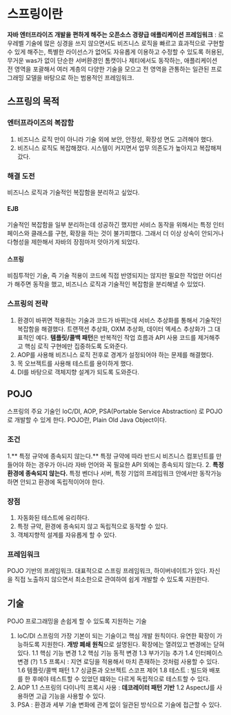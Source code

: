 # 스프링이란 
**자바 엔터프라이즈 개발을 편하게 해주는 오픈소스 경량급 애플리케이션 프레임워크** 
: 로우레벨 기술에 많은 싱경을 쓰지 않으면서도 비즈니스 로직을 빠르고 효과적으로 구현할 수 있게 해주는, 특별한 라이선스가 없어도 자유롭게 이용하고 수정할 수 있도록 허용된, 무거운 was가 없이 단순한 서버환경인 톰캣이나 제티에서도 동작하는, 애플리케이션 전 영역을 포괄해서 여러 계층의 다양한 기술을 모으고 전 영역을 관통하는 일관된 프로그래밍 모델을 바탕으로 하는 범용적인 프레임워크.

## 스프링의 목적 
### 엔터프라이즈의 복잡함 
1. 비즈니스 로직 만이 아니라 기술 외에 보안, 안정성, 확장성 면도 고려해야 했다. 
2. 비즈니스 로직도 복잡해졌다. 시스템이 커지면서 업무 의존도가 높아지고 복잡해져갔다. 

### 해결 도전 
비즈니스 로직과 기술적인 복잡함을 분리하고 싶었다. 
#### EJB 
기술적인 복잡함을 일부 분리하는데 성공하긴 했지만 서비스 동작을 위해서는 특정 인터페이스와 클래스를 구현, 확장을 하는 것이 불가피했다. 그래서  더 이상 상속이 안되거나 다형성을 제한해서 자바의 장점마저 앗아가게 되었다. 
#### 스프링 
비침투적인 기술, 즉 기술 적용이 코드에 직접 반영되지는 않지만 필요한 작업만 어디선가 해주면 동작을 했고, 비즈니스 로직과 기술적인 복잡함을 분리해낼 수 있었다. 

### 스프링의 전략 
1. 환경이 바뀌면 적용하는 기술과 코드가 바뀌는데 서비스 추상화를 통해서 기술적인 복잡함을 해결했다. 트랜잭션 추상화, OXM 추상화, 데이터 엑세스 추상화가 그 대표적인 예다. 
**템플릿/콜백 패턴**은 반복적인 작업 흐름과 API 사용 코드를 제거해주고 핵심 로직 구현에만 집중하도록 도와준다. 
2.  AOP를 사용해 비즈니스 로직 전후로 경계가 설정되어야 하는 문제를 해결했다. 
3. 목 오브젝트를 사용해 테스트를 용이하게 했다. 
4. DI를 바탕으로 객체지향 설계가 되도록 도와준다. 

## POJO 
스프링의 주요 기술인 IoC/DI, AOP, PSA(Portable Service Abstraction) 로 POJO로 개발할 수 있게 한다. 
POJO란, Plain Old Java Object이다.
### 조건 
1.** 특정 규약에 종속되지 않는다.** 특정 규약에 따라 반드시 비즈니스 컴포넌트를 만들어야 하는 경우가 아니라 자바 언어와 꼭 필요한 API 외에는 종속되지 않는다. 
2. **특정 환경에 종속되지 않는다.** 특정 벤더나 서버, 특정 기업의 프레임워크 안에서만 동작가능하면 안되고 환경에 독립적이어야 한다. 

### 장점 
1. 자동화된 테스트에 유리하다. 
2. 특정 규약, 환경에 종속되지 않고 독립적으로 동작할 수 있다.
3. 객체지향적 설계를 자유롭게 할 수 있다. 

### 프레임워크
POJO 기반의 프레임워크. 대표적으로 스프링 프레임워크, 하이버네이트가 있다. 자신을 직접 노출하지 않으면서 최소한으로 관여하여 쉽게 개발할 수 있도록 지원한다. 

## 기술
POJO 프로그래밍을 손쉽게 할 수 있도록 지원하는 기술 
1. IoC/DI
스프링의 가장 기본이 되는 기술이고 핵심 개발 원칙이다. 유연한 확장이 가능하도록 지원한다. **개방 폐쇄 원칙**으로 설명된다. 확장에는 열려있고 변경에는 닫혀있다.
1.1 핵심 기능 변경 
1.2 핵심 기능 동적 변경 
1.3 부가기능 추가
1.4 인터페이스 변경 (?)
1.5 프록시 : 지연 로딩을 적용해서 마치 존재하는 것처럼 사용할 수 있다. 
1.6 템플릿/콜백 패턴
1.7 싱글톤과 오브젝트 스코프 제어 
1.8 테스트 : 빌드와 배포를 한 후에야 테스트할 수 있었던 떄와는 다르게 독립적으로 테스트할 수 있다.
2. AOP
1.1 스프링의 다이나믹 프록시 사용 : **데코레이터 패턴 기반**
1.2 AspectJ를 사용하면 고급 기능을 사용할 수 있다.
3. PSA : 환경과 세부 기술 변화에 관계 없이 일관된 방식으로 기술에 접근할 수 있다. 
